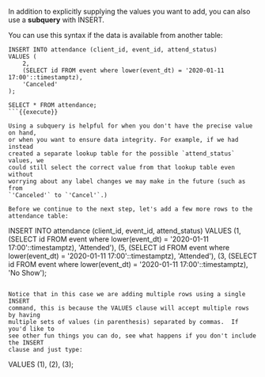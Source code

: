 In addition to explicitly supplying the values you want to add, you can also 
use a **subquery** with INSERT. 

You can use this syntax if the data is available from another table:

```
INSERT INTO attendance (client_id, event_id, attend_status)
VALUES (
    2,
    (SELECT id FROM event where lower(event_dt) = '2020-01-11 17:00'::timestamptz),
    'Canceled'
);

SELECT * FROM attendance;
```{{execute}}

Using a subquery is helpful for when you don't have the precise value on hand, 
or when you want to ensure data integrity. For example, if we had instead 
created a separate lookup table for the possible `attend_status` values, we 
could still select the correct value from that lookup table even without 
worrying about any label changes we may make in the future (such as from 
`'Canceled'` to `'Cancel'`.)

Before we continue to the next step, let's add a few more rows to the 
attendance table:

```
INSERT INTO attendance (client_id, event_id, attend_status)
VALUES (1,
    (SELECT id FROM event where lower(event_dt) = '2020-01-11 17:00'::timestamptz),
    'Attended'),
    (5,
    (SELECT id FROM event where lower(event_dt) = '2020-01-11 17:00'::timestamptz),
    'Attended'),
    (3,
    (SELECT id FROM event where lower(event_dt) = '2020-01-11 17:00'::timestamptz),
    'No Show');
```{{execute}}

Notice that in this case we are adding multiple rows using a single INSERT
command, this is because the VALUES clause will accept multiple rows by having 
multiple sets of values (in parenthesis) separated by commas.  If you'd like to
see other fun things you can do, see what happens if you don't include the INSERT
clause and just type: 

```
VALUES (1), (2), (3);
```{{execute}}
